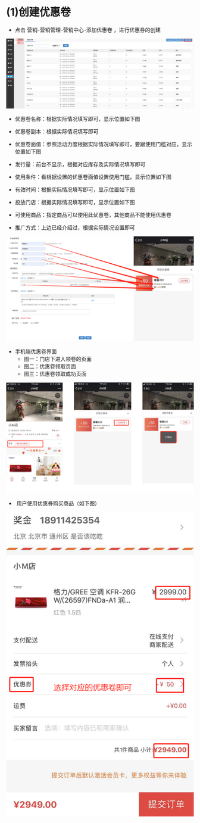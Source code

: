 # (1)创建优惠卷

* 点击  营销-营销管理-营销中心-添加优惠卷 ，进行优惠券的创建

![](images/screenshot_1554802223098.jpg)
*   优惠卷名称：根据实际情况填写即可，显示位置如下图

*   优惠卷副本：根据实际情况填写即可

*   优惠卷面值：参照活动力度根据实际情况填写即可，要跟使用门槛对应，显示位置如下图

*   发行量：前台不显示，根据对应库存及实际情况填写即可

*   使用条件：看根据设置的优惠卷面值设置使用门槛，显示位置如下图

*   有效时间：根据实际情况填写即可，显示位置如下图

*   投放门店：根据实际情况填写即可，显示位置如下图

*   可使用商品：指定商品可以使用此优惠卷，其他商品不能使用优惠卷

*   推广方式：上边已经介绍过，根据实际情况设置即可

![](images/screenshot_1554802232657.jpg)

*   手机端优惠卷界面
    * 图一：门店下进入领卷的页面
    * 图二：优惠卷领取页面
    * 图三：优惠卷领取成功页面

![](images/screenshot_1554802257077.jpg)

*  用户使用优惠券购买商品（如下图）

![](images/screenshot_1554802282234.jpg)


